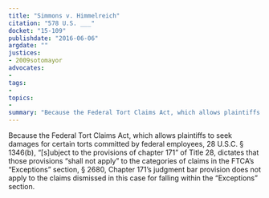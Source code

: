 ```yaml
---
title: "Simmons v. Himmelreich"
citation: "578 U.S. ___"
docket: "15-109"
publishdate: "2016-06-06"
argdate: ""
justices:
- 2009sotomayor
advocates:
- 
tags:
- 
topics:
- 
summary: "Because the Federal Tort Claims Act, which allows plaintiffs to seek damages for certain torts committed by federal employees, 28 U.S.C. § 1346(b), “[s]ubject to the provisions of chapter 171” of Title 28, dictates that those provisions “shall not apply” to the categories of claims in the FTCA’s “Exceptions” section, § 2680, Chapter 171’s judgment bar provision does not apply to the claims dismissed in this case for falling within the “Exceptions” section."
---
```

Because the Federal Tort Claims Act, which allows plaintiffs to seek damages for certain torts committed by federal employees, 28 U.S.C. § 1346(b), “[s]ubject to the provisions of chapter 171” of Title 28, dictates that those provisions “shall not apply” to the categories of claims in the FTCA’s “Exceptions” section, § 2680, Chapter 171’s judgment bar provision does not apply to the claims dismissed in this case for falling within the “Exceptions” section.

